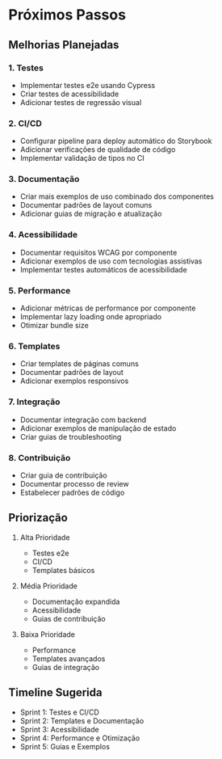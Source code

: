 # Próximos Passos

## Melhorias Planejadas

### 1. Testes
- Implementar testes e2e usando Cypress
- Criar testes de acessibilidade
- Adicionar testes de regressão visual

### 2. CI/CD
- Configurar pipeline para deploy automático do Storybook
- Adicionar verificações de qualidade de código
- Implementar validação de tipos no CI

### 3. Documentação
- Criar mais exemplos de uso combinado dos componentes
- Documentar padrões de layout comuns
- Adicionar guias de migração e atualização

### 4. Acessibilidade
- Documentar requisitos WCAG por componente
- Adicionar exemplos de uso com tecnologias assistivas
- Implementar testes automáticos de acessibilidade

### 5. Performance
- Adicionar métricas de performance por componente
- Implementar lazy loading onde apropriado
- Otimizar bundle size

### 6. Templates
- Criar templates de páginas comuns
- Documentar padrões de layout
- Adicionar exemplos responsivos

### 7. Integração
- Documentar integração com backend
- Adicionar exemplos de manipulação de estado
- Criar guias de troubleshooting

### 8. Contribuição
- Criar guia de contribuição
- Documentar processo de review
- Estabelecer padrões de código

## Priorização

1. Alta Prioridade
   - Testes e2e
   - CI/CD
   - Templates básicos

2. Média Prioridade
   - Documentação expandida
   - Acessibilidade
   - Guias de contribuição

3. Baixa Prioridade
   - Performance
   - Templates avançados
   - Guias de integração

## Timeline Sugerida

- Sprint 1: Testes e CI/CD
- Sprint 2: Templates e Documentação
- Sprint 3: Acessibilidade
- Sprint 4: Performance e Otimização
- Sprint 5: Guias e Exemplos
